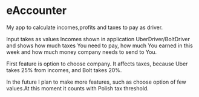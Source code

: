 # eAccounter
My app to calculate incomes,profits and taxes to pay as driver.

Input takes as values Incomes shown in application UberDriver/BoltDriver and shows how much taxes You need to pay, how much You earned in this week and how much money company needs to send to You.

First feature is option to choose company. It affects taxes, because Uber takes 25% from incomes, and Bolt takes 20%.

In the future I plan to make more features, such as choose option of few values.At this moment it counts with Polish tax threshold.
